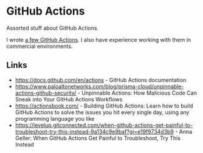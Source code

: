 # GitHub Actions

Assorted stuff about GitHub Actions.

I wrote [a few GitHub Actions](https://github.com/lwojcik?tab=repositories&q=github-action). I also have experience working with them in commercial environments.

## Links

- https://docs.github.com/en/actions - GitHub Actions documentation
- https://www.paloaltonetworks.com/blog/prisma-cloud/unpinnable-actions-github-security/ - Unpinnable Actions: How Malicious Code Can Sneak into Your GitHub Actions Workflows
- https://actionsbook.com/ - Building GitHub Actions: Learn how to build GitHub Actions to solve the issues you hit every single day, using any programming language you like
- https://levelup.gitconnected.com/when-github-actions-get-painful-to-troubleshoot-try-this-instead-9a134c9e9baf?gi=e19f9734d3b9 - Anna Geller: When GitHub Actions Get Painful to Troubleshoot, Try This Instead
